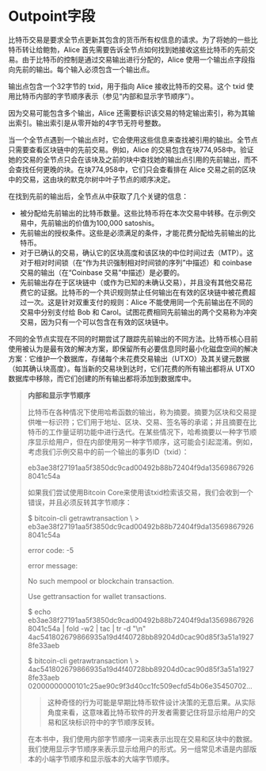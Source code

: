 # Outpoint字段

比特币交易是要求全节点更新其包含的货币所有权信息的请求。为了将她的一些比特币转让给鲍勃，Alice 首先需要告诉全节点如何找到她接收这些比特币的先前交易。由于比特币的控制是通过交易输出进行分配的，Alice 使用一个输出点字段指向先前的输出。每个输入必须包含一个输出点。

输出点包含一个32字节的 txid，用于指向 Alice 接收比特币的交易。这个 txid 使用比特币内部的字节顺序表示（参见“内部和显示字节顺序”）。

因为交易可能包含多个输出，Alice 还需要标识该交易的特定输出索引，称为其输出索引。输出索引是从零开始的4字节无符号整数。

当一个全节点遇到一个输出点时，它会使用这些信息来查找被引用的输出。全节点只需要查看区块链中的先前交易。例如，Alice 的交易包含在块774,958中。验证她的交易的全节点只会在该块及之前的块中查找她的输出点引用的先前输出，而不会查找任何更晚的块。在块774,958中，它们只会查看排在 Alice 交易之前的区块中的交易，这由块的默克尔树中叶子节点的顺序决定。

在找到先前的输出后，全节点从中获取了几个关键的信息：

* 被分配给先前输出的比特币数量。这些比特币将在本次交易中转移。在示例交易中，先前输出的价值为100,000 satoshis。
* 先前输出的授权条件。这些是必须满足的条件，才能花费分配给先前输出的比特币。
* 对于已确认的交易，确认它的区块高度和该区块的中位时间过去（MTP）。这对于相对时间锁（在“作为共识强制相对时间锁的序列”中描述）和 coinbase 交易的输出（在“Coinbase 交易”中描述）是必要的。
* 先前输出存在于区块链中（或作为已知的未确认交易），并且没有其他交易花费它的证据。比特币的一个共识规则禁止任何输出在有效的区块链中被花费超过一次。这是针对双重支付的规则：Alice 不能使用同一个先前输出在不同的交易中分别支付给 Bob 和 Carol。试图花费相同先前输出的两个交易称为冲突交易，因为只有一个可以包含在有效的区块链中。

不同的全节点实现在不同的时期尝试了跟踪先前输出的不同方法。比特币核心目前使用被认为是最有效的解决方案，即保留所有必要信息同时最小化磁盘空间的解决方案：它维护一个数据库，存储每个未花费交易输出（UTXO）及其关键元数据（如其确认块高度）。每当新的交易块到达时，它们花费的所有输出都将从 UTXO 数据库中移除，而它们创建的所有输出都将添加到数据库中。

> **内部和显示字节顺序**
>
> 比特币在各种情况下使用哈希函数的输出，称为摘要。摘要为区块和交易提供唯一标识符；它们用于地址、区块、交易、签名等的承诺；并且摘要在比特币的工作量证明功能中进行迭代。在某些情况下，哈希摘要以一种字节顺序显示给用户，但在内部使用另一种字节顺序，这可能会引起混淆。例如，考虑我们示例交易中的前一个输出的事务ID（txid）：
>
> eb3ae38f27191aa5f3850dc9cad00492b88b72404f9da135698679268041c54a
>
> 如果我们尝试使用Bitcoin Core来使用该txid检索该交易，我们会收到一个错误，并且必须反转其字节顺序：
>
> $ bitcoin-cli getrawtransaction \\ > eb3ae38f27191aa5f3850dc9cad00492b88b72404f9da135698679268041c54a&#x20;
>
> error code: -5&#x20;
>
> error message:&#x20;
>
> No such mempool or blockchain transaction.&#x20;
>
> Use gettransaction for wallet transactions.&#x20;
>
>
>
> $ echo eb3ae38f27191aa5f3850dc9cad00492b88b72404f9da135698679268041c54a | fold -w2 | tac | tr -d "\n" 4ac541802679866935a19d4f40728bb89204d0cac90d85f3a51a19278fe33aeb&#x20;
>
> $ bitcoin-cli getrawtransaction \\ > 4ac541802679866935a19d4f40728bb89204d0cac90d85f3a51a19278fe33aeb 02000000000101c25ae90c9f3d40cc1fc509ecfd54b06e35450702...
>
>  > 这种奇怪的行为可能是早期比特币软件设计决策的无意后果。从实际角度来看，这意味着比特币软件的开发者需要记住将显示给用户的交易和区块标识符中的字节顺序反转。
>
> 在本书中，我们使用内部字节顺序一词来表示出现在交易和区块中的数据。我们使用显示字节顺序来表示显示给用户的形式。另一组常见术语是内部版本的小端字节顺序和显示版本的大端字节顺序。

